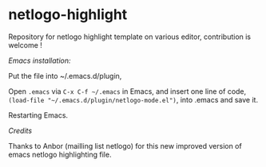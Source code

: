 netlogo-highlight
=================

Repository for netlogo highlight template on various editor,
contribution is welcome !

*Emacs installation:* 

Put the file into  ~/.emacs.d/plugin,

Open ```.emacs``` via ```C-x C-f ~/.emacs``` in Emacs, and insert one line of code,
```(load-file "~/.emacs.d/plugin/netlogo-mode.el")```, into .emacs and save it. 

Restarting Emacs.

*Credits*

Thanks to Anbor (mailling list netlogo) for this new improved version of emacs netlogo highlighting file.
